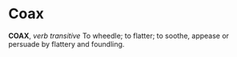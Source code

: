 # Coax

**COAX**, _verb transitive_ To wheedle; to flatter; to soothe, appease or persuade by flattery and foundling.